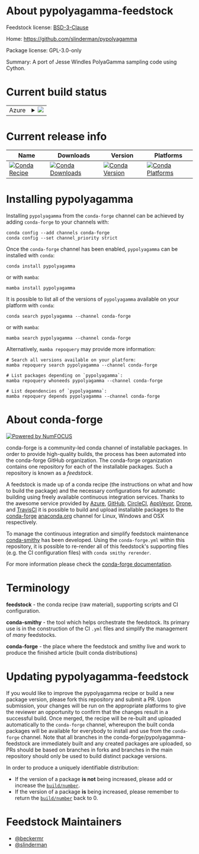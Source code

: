 About pypolyagamma-feedstock
============================

Feedstock license: [BSD-3-Clause](https://github.com/conda-forge/pypolyagamma-feedstock/blob/main/LICENSE.txt)

Home: https://github.com/slinderman/pypolyagamma

Package license: GPL-3.0-only

Summary: A port of Jesse Windles PolyaGamma sampling code using Cython.

Current build status
====================


<table>
    
  <tr>
    <td>Azure</td>
    <td>
      <details>
        <summary>
          <a href="https://dev.azure.com/conda-forge/feedstock-builds/_build/latest?definitionId=4121&branchName=main">
            <img src="https://dev.azure.com/conda-forge/feedstock-builds/_apis/build/status/pypolyagamma-feedstock?branchName=main">
          </a>
        </summary>
        <table>
          <thead><tr><th>Variant</th><th>Status</th></tr></thead>
          <tbody><tr>
              <td>linux_64_numpy2.0python3.10.____cpython</td>
              <td>
                <a href="https://dev.azure.com/conda-forge/feedstock-builds/_build/latest?definitionId=4121&branchName=main">
                  <img src="https://dev.azure.com/conda-forge/feedstock-builds/_apis/build/status/pypolyagamma-feedstock?branchName=main&jobName=linux&configuration=linux%20linux_64_numpy2.0python3.10.____cpython" alt="variant">
                </a>
              </td>
            </tr><tr>
              <td>linux_64_numpy2.0python3.11.____cpython</td>
              <td>
                <a href="https://dev.azure.com/conda-forge/feedstock-builds/_build/latest?definitionId=4121&branchName=main">
                  <img src="https://dev.azure.com/conda-forge/feedstock-builds/_apis/build/status/pypolyagamma-feedstock?branchName=main&jobName=linux&configuration=linux%20linux_64_numpy2.0python3.11.____cpython" alt="variant">
                </a>
              </td>
            </tr><tr>
              <td>linux_64_numpy2.0python3.12.____cpython</td>
              <td>
                <a href="https://dev.azure.com/conda-forge/feedstock-builds/_build/latest?definitionId=4121&branchName=main">
                  <img src="https://dev.azure.com/conda-forge/feedstock-builds/_apis/build/status/pypolyagamma-feedstock?branchName=main&jobName=linux&configuration=linux%20linux_64_numpy2.0python3.12.____cpython" alt="variant">
                </a>
              </td>
            </tr><tr>
              <td>linux_64_numpy2.0python3.9.____cpython</td>
              <td>
                <a href="https://dev.azure.com/conda-forge/feedstock-builds/_build/latest?definitionId=4121&branchName=main">
                  <img src="https://dev.azure.com/conda-forge/feedstock-builds/_apis/build/status/pypolyagamma-feedstock?branchName=main&jobName=linux&configuration=linux%20linux_64_numpy2.0python3.9.____cpython" alt="variant">
                </a>
              </td>
            </tr><tr>
              <td>linux_64_numpy2python3.13.____cp313</td>
              <td>
                <a href="https://dev.azure.com/conda-forge/feedstock-builds/_build/latest?definitionId=4121&branchName=main">
                  <img src="https://dev.azure.com/conda-forge/feedstock-builds/_apis/build/status/pypolyagamma-feedstock?branchName=main&jobName=linux&configuration=linux%20linux_64_numpy2python3.13.____cp313" alt="variant">
                </a>
              </td>
            </tr><tr>
              <td>osx_64_numpy2.0python3.10.____cpython</td>
              <td>
                <a href="https://dev.azure.com/conda-forge/feedstock-builds/_build/latest?definitionId=4121&branchName=main">
                  <img src="https://dev.azure.com/conda-forge/feedstock-builds/_apis/build/status/pypolyagamma-feedstock?branchName=main&jobName=osx&configuration=osx%20osx_64_numpy2.0python3.10.____cpython" alt="variant">
                </a>
              </td>
            </tr><tr>
              <td>osx_64_numpy2.0python3.11.____cpython</td>
              <td>
                <a href="https://dev.azure.com/conda-forge/feedstock-builds/_build/latest?definitionId=4121&branchName=main">
                  <img src="https://dev.azure.com/conda-forge/feedstock-builds/_apis/build/status/pypolyagamma-feedstock?branchName=main&jobName=osx&configuration=osx%20osx_64_numpy2.0python3.11.____cpython" alt="variant">
                </a>
              </td>
            </tr><tr>
              <td>osx_64_numpy2.0python3.12.____cpython</td>
              <td>
                <a href="https://dev.azure.com/conda-forge/feedstock-builds/_build/latest?definitionId=4121&branchName=main">
                  <img src="https://dev.azure.com/conda-forge/feedstock-builds/_apis/build/status/pypolyagamma-feedstock?branchName=main&jobName=osx&configuration=osx%20osx_64_numpy2.0python3.12.____cpython" alt="variant">
                </a>
              </td>
            </tr><tr>
              <td>osx_64_numpy2.0python3.9.____cpython</td>
              <td>
                <a href="https://dev.azure.com/conda-forge/feedstock-builds/_build/latest?definitionId=4121&branchName=main">
                  <img src="https://dev.azure.com/conda-forge/feedstock-builds/_apis/build/status/pypolyagamma-feedstock?branchName=main&jobName=osx&configuration=osx%20osx_64_numpy2.0python3.9.____cpython" alt="variant">
                </a>
              </td>
            </tr><tr>
              <td>osx_64_numpy2python3.13.____cp313</td>
              <td>
                <a href="https://dev.azure.com/conda-forge/feedstock-builds/_build/latest?definitionId=4121&branchName=main">
                  <img src="https://dev.azure.com/conda-forge/feedstock-builds/_apis/build/status/pypolyagamma-feedstock?branchName=main&jobName=osx&configuration=osx%20osx_64_numpy2python3.13.____cp313" alt="variant">
                </a>
              </td>
            </tr>
          </tbody>
        </table>
      </details>
    </td>
  </tr>
</table>

Current release info
====================

| Name | Downloads | Version | Platforms |
| --- | --- | --- | --- |
| [![Conda Recipe](https://img.shields.io/badge/recipe-pypolyagamma-green.svg)](https://anaconda.org/conda-forge/pypolyagamma) | [![Conda Downloads](https://img.shields.io/conda/dn/conda-forge/pypolyagamma.svg)](https://anaconda.org/conda-forge/pypolyagamma) | [![Conda Version](https://img.shields.io/conda/vn/conda-forge/pypolyagamma.svg)](https://anaconda.org/conda-forge/pypolyagamma) | [![Conda Platforms](https://img.shields.io/conda/pn/conda-forge/pypolyagamma.svg)](https://anaconda.org/conda-forge/pypolyagamma) |

Installing pypolyagamma
=======================

Installing `pypolyagamma` from the `conda-forge` channel can be achieved by adding `conda-forge` to your channels with:

```
conda config --add channels conda-forge
conda config --set channel_priority strict
```

Once the `conda-forge` channel has been enabled, `pypolyagamma` can be installed with `conda`:

```
conda install pypolyagamma
```

or with `mamba`:

```
mamba install pypolyagamma
```

It is possible to list all of the versions of `pypolyagamma` available on your platform with `conda`:

```
conda search pypolyagamma --channel conda-forge
```

or with `mamba`:

```
mamba search pypolyagamma --channel conda-forge
```

Alternatively, `mamba repoquery` may provide more information:

```
# Search all versions available on your platform:
mamba repoquery search pypolyagamma --channel conda-forge

# List packages depending on `pypolyagamma`:
mamba repoquery whoneeds pypolyagamma --channel conda-forge

# List dependencies of `pypolyagamma`:
mamba repoquery depends pypolyagamma --channel conda-forge
```


About conda-forge
=================

[![Powered by
NumFOCUS](https://img.shields.io/badge/powered%20by-NumFOCUS-orange.svg?style=flat&colorA=E1523D&colorB=007D8A)](https://numfocus.org)

conda-forge is a community-led conda channel of installable packages.
In order to provide high-quality builds, the process has been automated into the
conda-forge GitHub organization. The conda-forge organization contains one repository
for each of the installable packages. Such a repository is known as a *feedstock*.

A feedstock is made up of a conda recipe (the instructions on what and how to build
the package) and the necessary configurations for automatic building using freely
available continuous integration services. Thanks to the awesome service provided by
[Azure](https://azure.microsoft.com/en-us/services/devops/), [GitHub](https://github.com/),
[CircleCI](https://circleci.com/), [AppVeyor](https://www.appveyor.com/),
[Drone](https://cloud.drone.io/welcome), and [TravisCI](https://travis-ci.com/)
it is possible to build and upload installable packages to the
[conda-forge](https://anaconda.org/conda-forge) [anaconda.org](https://anaconda.org/)
channel for Linux, Windows and OSX respectively.

To manage the continuous integration and simplify feedstock maintenance
[conda-smithy](https://github.com/conda-forge/conda-smithy) has been developed.
Using the ``conda-forge.yml`` within this repository, it is possible to re-render all of
this feedstock's supporting files (e.g. the CI configuration files) with ``conda smithy rerender``.

For more information please check the [conda-forge documentation](https://conda-forge.org/docs/).

Terminology
===========

**feedstock** - the conda recipe (raw material), supporting scripts and CI configuration.

**conda-smithy** - the tool which helps orchestrate the feedstock.
                   Its primary use is in the construction of the CI ``.yml`` files
                   and simplify the management of *many* feedstocks.

**conda-forge** - the place where the feedstock and smithy live and work to
                  produce the finished article (built conda distributions)


Updating pypolyagamma-feedstock
===============================

If you would like to improve the pypolyagamma recipe or build a new
package version, please fork this repository and submit a PR. Upon submission,
your changes will be run on the appropriate platforms to give the reviewer an
opportunity to confirm that the changes result in a successful build. Once
merged, the recipe will be re-built and uploaded automatically to the
`conda-forge` channel, whereupon the built conda packages will be available for
everybody to install and use from the `conda-forge` channel.
Note that all branches in the conda-forge/pypolyagamma-feedstock are
immediately built and any created packages are uploaded, so PRs should be based
on branches in forks and branches in the main repository should only be used to
build distinct package versions.

In order to produce a uniquely identifiable distribution:
 * If the version of a package **is not** being increased, please add or increase
   the [``build/number``](https://docs.conda.io/projects/conda-build/en/latest/resources/define-metadata.html#build-number-and-string).
 * If the version of a package **is** being increased, please remember to return
   the [``build/number``](https://docs.conda.io/projects/conda-build/en/latest/resources/define-metadata.html#build-number-and-string)
   back to 0.

Feedstock Maintainers
=====================

* [@beckermr](https://github.com/beckermr/)
* [@slinderman](https://github.com/slinderman/)

